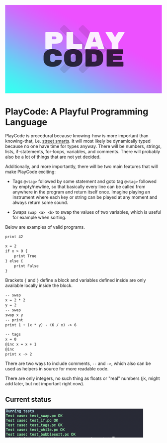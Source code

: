 ![](playcode.png)

# PlayCode: A Playful Programming Language

PlayCode is procedural because knowing-how is more important than knowing-that, i.e. [street smarts](https://en.wikipedia.org/wiki/Procedural_knowledge). It will most likely be dynamically typed because no one have time for types anyway. There will be numbers, strings, lists, if-statements, for-loops, variables, and comments. There will probably also be a lot of things that are not yet decided.

Additionally, and more importantly, there will be two main features that will make PlayCode exciting:

- Tags `@<tag>` followed by some statement and goto tag `@<tag>` followed by empty/newline, so that basically every line can be called from anywhere in the program and return itself once. Imagine playing an instrument where each key or string can be played at any moment and always return some sound.

- Swaps `swap <a> <b>` to swap the values of two variables, which is useful for example when sorting.

Below are examples of valid programs.

```
print 42
```

```
x = 2
if x > 0 {
    print True
} else {
    print False
}
```

Brackets `{` and `}` define a block and variables defined inside are only available locally inside the block.

```
-- swap
x = 2 * 2
y = 2
-- swap
swap x y
-- print
print 1 + (x * y) - (6 / x) -> 6
```

```
-- tags
x = 0
@inc x = x + 1
@inc
print x -> 2
```

There are two ways to include comments, `--` and `->`, which also can be used as helpers in source for more readable code.

There are only integers, no such thing as floats or "real" numbers (jk, might add later, but not important right now).

## Current status

![tests.png](tests.png)


